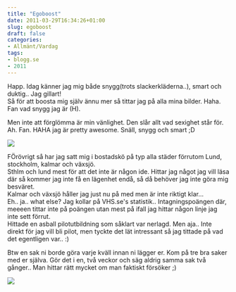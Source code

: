 ```yaml
---
title: "Egoboost"
date: 2011-03-29T16:34:26+01:00
slug: egoboost
draft: false
categories:
- Allmänt/Vardag
tags:
- blogg.se
- 2011
---
```

Happ. Idag känner jag mig både snygg(trots slackerkläderna..), smart och duktig.. Jag gillart!  
Så för att boosta mig själv ännu mer så tittar jag på alla mina bilder. Haha. Fan vad snygg jag är (H).  
  
Men inte att förglömma är min vänlighet. Den slår allt vad sexighet står för. Ah. Fan. HAHA jag är pretty awesome. Snäll, snygg och smart ;D  
  
  
![](/assets/images/blogg.se/dsc00836_140180904.jpg)  
  
FÖrövrigt så har jag satt mig i bostadskö på typ alla städer förrutom Lund, stockholm, kalmar och växsjö.  
Sthlm och lund mest för att det inte är någon ide. Hittar jag något jag vill läsa där så kommer jag inte få en lägenhet endå, så då behöver jag inte göra mig besväret.  
Kalmar och växsjö håller jag just nu på med men är inte riktigt klar...  
Eh.. ja.. what else? Jag kollar på VHS.se's statistik.. Intagningspoängen där, meeeen tittar inte på poängen utan mest på ifall jag hittar någon linje jag inte sett förrut.  
Hittade en asball pilotutbildning som såklart var nerlagd. Men aja.. Inte direkt för jag vill bli pilot, men tyckte det lät intressant så jag tittade på vad det egentligen var.. :)  
  
Btw en sak ni borde göra varje kväll innan ni lägger er. Kom på tre bra saker med er själva. Gör det i en, två veckor och säg aldrig samma sak två gånger.. Man hittar rätt mycket om man faktiskt försöker ;)  
  
![](/assets/images/blogg.se/dsc01713_140182437.jpg)
